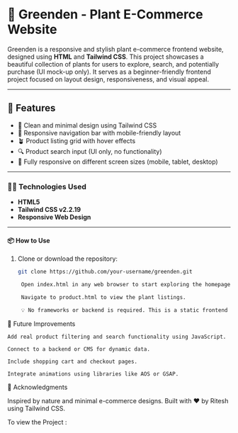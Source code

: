 # 🌱 Greenden - Plant E-Commerce Website

Greenden is a responsive and stylish plant e-commerce frontend website, designed using **HTML** and **Tailwind CSS**. This project showcases a beautiful collection of plants for users to explore, search, and potentially purchase (UI mock-up only). It serves as a beginner-friendly frontend project focused on layout design, responsiveness, and visual appeal.

---

## 🚀 Features

- 🌿 Clean and minimal design using Tailwind CSS
- 🧭 Responsive navigation bar with mobile-friendly layout
- 🪴 Product listing grid with hover effects
- 🔍 Product search input (UI only, no functionality)
- 📱 Fully responsive on different screen sizes (mobile, tablet, desktop)

---

### 🧑‍💻 Technologies Used

- **HTML5**
- **Tailwind CSS v2.2.19**
- **Responsive Web Design**

---

#### 📦 How to Use

1. Clone or download the repository:

   ```bash
   git clone https://github.com/your-username/greenden.git

    Open index.html in any web browser to start exploring the homepage.

    Navigate to product.html to view the plant listings.

    💡 No frameworks or backend is required. This is a static frontend project.

🎯 Future Improvements

    Add real product filtering and search functionality using JavaScript.

    Connect to a backend or CMS for dynamic data.

    Include shopping cart and checkout pages.

    Integrate animations using libraries like AOS or GSAP.

🙌 Acknowledgments

Inspired by nature and minimal e-commerce designs.
Built with ❤️ by Ritesh using Tailwind CSS.

To view the Project : 


